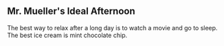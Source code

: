 ## Mr. Mueller's Ideal Afternoon

The best way to relax after a long day is to watch a movie and go to sleep.
The best ice cream is mint chocolate chip.